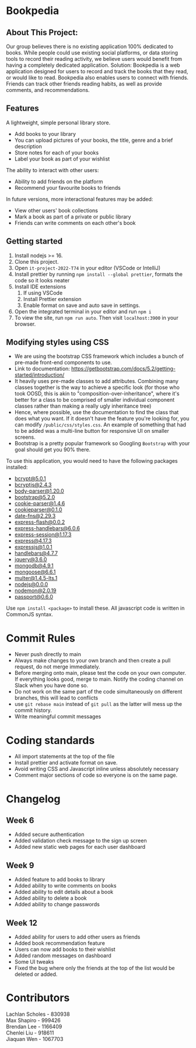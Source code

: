 # Bookpedia 
## About This Project: 
Our group believes there is no existing application 100% dedicated to books. While people could use existing social platforms, or data storing tools to record their reading activity, we believe users would benefit from having a completely dedicated application.
Solution: Bookpedia is a web application designed for users to record and track the books that they read, or would like to read. Bookpedia also enables users to connect with friends. Friends can track other friends reading habits, as well as provide comments, and recommendations.

## Features

A lightweight, simple personal library store.

- Add books to your library
- You can upload pictures of your books, the title, genre and a brief description
- Store notes for each of your books
- Label your book as part of your wishlist

The ability to interact with other users:
- Ability to add friends on the platform
- Recommend your favourite books to friends

In future versions, more interactional features may be added:
- View other users' book collections
- Mark a book as part of a private or public library
- Friends can write comments on each other's book

 ## Getting started

 1. Install nodejs >= 16.
 2. Clone this project.
 3. Open `it-project-2022-T74` in your editor (VSCode or IntelliJ)
 4. Install prettier by running `npm install --global prettier`, formats the code so it looks neater
 5. Install IDE extensions
     1. If using VSCode
     2. Install Prettier extension
     3. Enable format on save and auto save in settings.
 6. Open the integrated terminal in your editor and run `npm i`
 7. To view the site, run `npm run auto`. Then visit `localhost:3900` in your browser.

 ## Modifying styles using CSS

 * We are using the bootstrap CSS framework which includes a bunch of pre-made front-end
   components to use.
 * Link to documentation: https://getbootstrap.com/docs/5.2/getting-started/introduction/
 * It heavily uses pre-made classes to add attributes. Combining many classes together is the way to achieve a specific
   look (for those who took OOSD, this is akin to "composition-over-inheritance", where it's better for a class to be
   comprised of smaller individual component classes rather than making a really ugly inheritance tree)
 * Hence, where possible, use the documentation to find the class that does what you want. If it doesn't have the feature
   you're looking for, you can modify `/public/css/styles.css`. An example of something that had to be added was a
   multi-line button for responsive UI on smaller screens.
 * Bootstrap is a pretty popular framework so Googling `Bootstrap` with your goal should get you 90% there.


To use this application, you would need to have the following packages installed:
- bcrypt@5.0.1
- bcryptjs@2.4.3
- body-parser@1.20.0
- bootstrap@5.2.0
- cookie-parser@1.4.6
- cookieparser@0.1.0
- date-fns@2.29.3
- express-flash@0.0.2
- express-handlebars@6.0.6
- express-session@1.17.3
- express@4.17.3
- expressjs@1.0.1
- handlebars@4.7.7
- jquery@3.6.0
- mongodb@4.9.1
- mongoose@6.6.1
- multer@1.4.5-lts.1
- nodejs@0.0.0
- nodemon@2.0.19
- passport@0.6.0

Use `npm install <package>` to install these.
All javascript code is written in CommonJS syntax.

# Commit Rules
- Never push directly to main
- Always make changes to your own branch and then create a pull request, do not merge immediately.
- Before merging onto main, please test the code on your own computer. If everything looks good, merge to main. Notify the coding channel on Slack when you have done so.
- Do not work on the same part of the code simultaneously on different branches, this will lead to conflicts
- use `git rebase main` instead of `git pull` as the latter will mess up the commit history.
- Write meaningful commit messages

# Coding standards

- All import statements at the top of the file
- Install prettier and activate format on save.
- Avoid writing CSS and Javascript inline unless absolutely necessary
- Comment major sections of code so everyone is on the same page.

# Changelog
## Week 6
- Added secure authentication
- Added validation check message to the sign up screen
- Added new static web pages for each user dashboard
## Week 9
- Added feature to add books to library
- Added ability to write comments on books
- Added ability to edit details about a book
- Added ability to delete a book
- Added ability to change passwords
## Week 12
- Added ability for users to add other users as friends
- Added book recommendation feature
- Users can now add books to their wishlist
- Added random messages on dashboard
- Some UI tweaks
- Fixed the bug where only the friends at the top of the list would be deleted or added.


# Contributors

Lachlan Scholes - 830938  
Max Shapiro - 999426  
Brendan Lee - 1166409  
Chenlei Liu - 918611  
Jiaquan Wen - 1067703  
